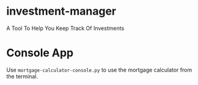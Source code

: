 # investment-manager
A Tool To Help You Keep Track Of Investments

# Console App
Use `mortgage-calculator-console.py` to use the mortgage calculator from the terminal.